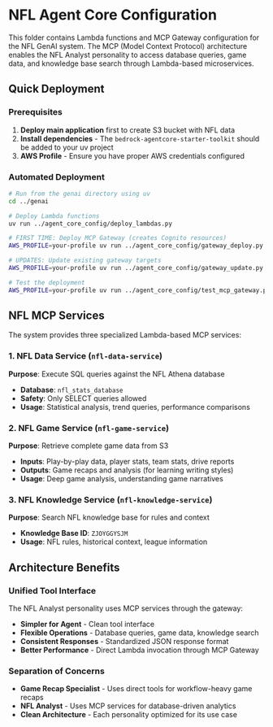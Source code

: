 # NFL Agent Core Configuration

This folder contains Lambda functions and MCP Gateway configuration for the NFL GenAI system. The MCP (Model Context Protocol) architecture enables the NFL Analyst personality to access database queries, game data, and knowledge base search through Lambda-based microservices.

## Quick Deployment

### Prerequisites
1. **Deploy main application** first to create S3 bucket with NFL data
2. **Install dependencies** - The `bedrock-agentcore-starter-toolkit` should be added to your uv project
3. **AWS Profile** - Ensure you have proper AWS credentials configured

### Automated Deployment
```bash
# Run from the genai directory using uv
cd ../genai

# Deploy Lambda functions
uv run ../agent_core_config/deploy_lambdas.py

# FIRST TIME: Deploy MCP Gateway (creates Cognito resources)
AWS_PROFILE=your-profile uv run ../agent_core_config/gateway_deploy.py

# UPDATES: Update existing gateway targets
AWS_PROFILE=your-profile uv run ../agent_core_config/gateway_update.py

# Test the deployment
AWS_PROFILE=your-profile uv run ../agent_core_config/test_mcp_gateway.py
```

## NFL MCP Services

The system provides three specialized Lambda-based MCP services:

### 1. NFL Data Service (`nfl-data-service`)
**Purpose**: Execute SQL queries against the NFL Athena database
- **Database**: `nfl_stats_database`
- **Safety**: Only SELECT queries allowed
- **Usage**: Statistical analysis, trend queries, performance comparisons

### 2. NFL Game Service (`nfl-game-service`)
**Purpose**: Retrieve complete game data from S3
- **Inputs**: Play-by-play data, player stats, team stats, drive reports
- **Outputs**: Game recaps and analysis (for learning writing styles)
- **Usage**: Deep game analysis, understanding game narratives

### 3. NFL Knowledge Service (`nfl-knowledge-service`)
**Purpose**: Search NFL knowledge base for rules and context
- **Knowledge Base ID**: `ZJOYGGYSJM`
- **Usage**: NFL rules, historical context, league information

## Architecture Benefits

### Unified Tool Interface
The NFL Analyst personality uses MCP services through the gateway:
- **Simpler for Agent** - Clean tool interface
- **Flexible Operations** - Database queries, game data, knowledge search
- **Consistent Responses** - Standardized JSON response format
- **Better Performance** - Direct Lambda invocation through MCP Gateway

### Separation of Concerns
- **Game Recap Specialist** - Uses direct tools for workflow-heavy game recaps
- **NFL Analyst** - Uses MCP services for database-driven analytics
- **Clean Architecture** - Each personality optimized for its use case

